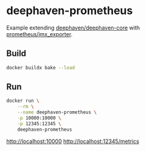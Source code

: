 # deephaven-prometheus

Example extending [deephaven/deephaven-core](https://github.com/deephaven/deephaven-core) with [prometheus/jmx_exporter](https://github.com/prometheus/jmx_exporter).

## Build

```sh
docker buildx bake --load
```

## Run

```sh
docker run \
    --rm \
    --name deephaven-prometheus \
    -p 10000:10000 \
    -p 12345:12345 \
    deephaven-prometheus
```

[http://localhost:10000](http://localhost:10000)
[http://localhost:12345/metrics](http://localhost:12345/metrics)
